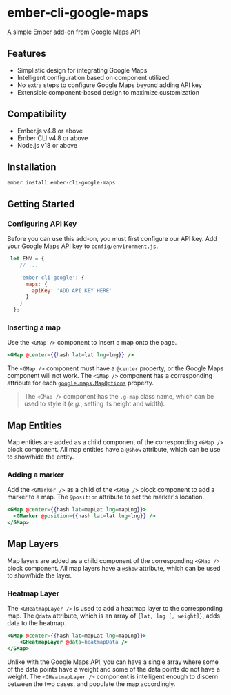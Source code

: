 # ember-cli-google-maps

A simple Ember add-on from Google Maps API


Features
------------------------------------------------------------------------------


* Simplistic design for integrating Google Maps
* Intelligent configuration based on component utilized
* No extra steps to configure Google Maps beyond adding API key
* Extensible component-based design to maximize customization


## Compatibility

* Ember.js v4.8 or above
* Ember CLI v4.8 or above
* Node.js v18 or above


## Installation

    ember install ember-cli-google-maps


Getting Started
------------------------------------------------------------------------------

### Configuring API Key

Before you can use this add-on, you must first configure our API key. Add 
your Google Maps API key to `config/environment.js`.

```javascript
 let ENV = {
    // ...

    'ember-cli-google': {
      maps: {
        apiKey: 'ADD API KEY HERE'
      }
    }
  };
```

### Inserting a map

Use the `<GMap />` component to insert a map onto the page.

```handlebars
<GMap @center={{hash lat=lat lng=lng}} />
```

The `<GMap />` component must have a `@center` property, or the Google Maps component
will not work. The `<GMap />` component has a corresponding attribute for each 
[`google.maps.MapOptions`](https://developers.google.com/maps/documentation/javascript/reference/map#MapOptions)
property.

> The `<GMap />` component has the `.g-map` class name, which can be used to 
> style it (_e.g._, setting its height and width).

## Map Entities

Map entities are added as a child component of the corresponding `<GMap />` block component.
All map entities have a `@show` attribute, which can be use to show/hide the entity.

### Adding a marker

Add the `<GMarker />` as a child of the `<GMap />` block component to add a marker to a map. 
The `@position` attribute to set the marker's location.

```handlebars
<GMap @center={{hash lat=mapLat lng=mapLng}}>
  <GMarker @position={{hash lat=lat lng=lng}} />
</GMap>
```

## Map Layers

Map layers are added as a child component of the corresponding `<GMap />` block component.
All map layers have a `@show` attribute, which can be used to show/hide the layer.

### Heatmap Layer

The `<GHeatmapLayer />` is used to add a heatmap layer to the corresponding map. The `@data` 
attribute, which is an array of `{lat, lng [, weight]}`, adds data to the heatmap. 

```handlebars
<GMap @center={{hash lat=mapLat lng=mapLng}}>
    <GHeatmapLayer @data=heatmapData />
</GMap>
```

Unlike with the Google Maps API, you can have a single array where some of the data points 
have a weight and some of the data points do not have a weight. The `<GHeatmapLayer />` 
component is intelligent enough to discern between the two cases, and populate the map accordingly.
